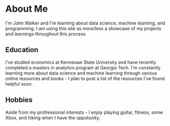 # About Me

I'm John Walker and I'm learning about data science, machine learning, and programming. I am using this site as more/less a showcase of my projects and learnings throughout this process.

## Education

I've studied economics at Kennesaw State University and have recently completed a masters in analytics program at Georgia Tech. I'm constantly learning more about data science and machine learning through various online resources and books - I plan to post a list of the resources I've found helpful soon. 

## Hobbies

Aside from my profressional interests - I enjoy playing guitar, fitness, some Xbox, and hiking when I have the oppotunity. 

